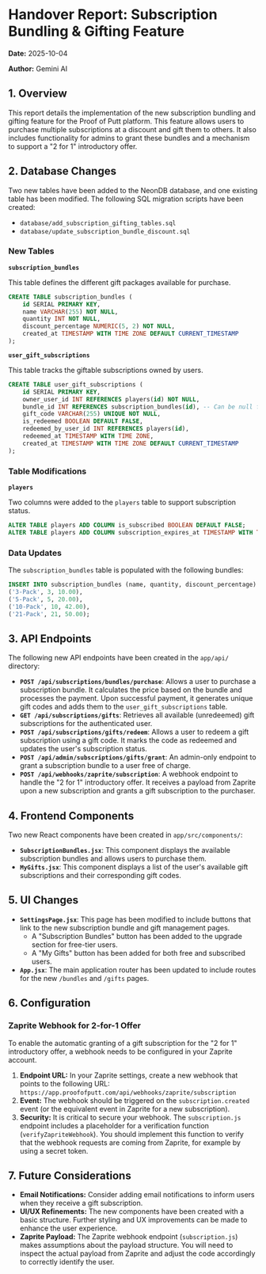 # Handover Report: Subscription Bundling & Gifting Feature

**Date:** 2025-10-04

**Author:** Gemini AI

## 1. Overview

This report details the implementation of the new subscription bundling and gifting feature for the Proof of Putt platform. This feature allows users to purchase multiple subscriptions at a discount and gift them to others. It also includes functionality for admins to grant these bundles and a mechanism to support a "2 for 1" introductory offer.

## 2. Database Changes

Two new tables have been added to the NeonDB database, and one existing table has been modified. The following SQL migration scripts have been created:

*   `database/add_subscription_gifting_tables.sql`
*   `database/update_subscription_bundle_discount.sql`

### New Tables

**`subscription_bundles`**

This table defines the different gift packages available for purchase.

```sql
CREATE TABLE subscription_bundles (
    id SERIAL PRIMARY KEY,
    name VARCHAR(255) NOT NULL,
    quantity INT NOT NULL,
    discount_percentage NUMERIC(5, 2) NOT NULL,
    created_at TIMESTAMP WITH TIME ZONE DEFAULT CURRENT_TIMESTAMP
);
```

**`user_gift_subscriptions`**

This table tracks the giftable subscriptions owned by users.

```sql
CREATE TABLE user_gift_subscriptions (
    id SERIAL PRIMARY KEY,
    owner_user_id INT REFERENCES players(id) NOT NULL,
    bundle_id INT REFERENCES subscription_bundles(id), -- Can be null for single gifts like the intro offer
    gift_code VARCHAR(255) UNIQUE NOT NULL,
    is_redeemed BOOLEAN DEFAULT FALSE,
    redeemed_by_user_id INT REFERENCES players(id),
    redeemed_at TIMESTAMP WITH TIME ZONE,
    created_at TIMESTAMP WITH TIME ZONE DEFAULT CURRENT_TIMESTAMP
);
```

### Table Modifications

**`players`**

Two columns were added to the `players` table to support subscription status.

```sql
ALTER TABLE players ADD COLUMN is_subscribed BOOLEAN DEFAULT FALSE;
ALTER TABLE players ADD COLUMN subscription_expires_at TIMESTAMP WITH TIME ZONE;
```

### Data Updates

The `subscription_bundles` table is populated with the following bundles:

```sql
INSERT INTO subscription_bundles (name, quantity, discount_percentage) VALUES
('3-Pack', 3, 10.00),
('5-Pack', 5, 20.00),
('10-Pack', 10, 42.00),
('21-Pack', 21, 50.00);
```

## 3. API Endpoints

The following new API endpoints have been created in the `app/api/` directory:

*   **`POST /api/subscriptions/bundles/purchase`**: Allows a user to purchase a subscription bundle. It calculates the price based on the bundle and processes the payment. Upon successful payment, it generates unique gift codes and adds them to the `user_gift_subscriptions` table.
*   **`GET /api/subscriptions/gifts`**: Retrieves all available (unredeemed) gift subscriptions for the authenticated user.
*   **`POST /api/subscriptions/gifts/redeem`**: Allows a user to redeem a gift subscription using a gift code. It marks the code as redeemed and updates the user's subscription status.
*   **`POST /api/admin/subscriptions/gifts/grant`**: An admin-only endpoint to grant a subscription bundle to a user free of charge.
*   **`POST /api/webhooks/zaprite/subscription`**: A webhook endpoint to handle the "2 for 1" introductory offer. It receives a payload from Zaprite upon a new subscription and grants a gift subscription to the purchaser.

## 4. Frontend Components

Two new React components have been created in `app/src/components/`:

*   **`SubscriptionBundles.jsx`**: This component displays the available subscription bundles and allows users to purchase them.
*   **`MyGifts.jsx`**: This component displays a list of the user's available gift subscriptions and their corresponding gift codes.

## 5. UI Changes

*   **`SettingsPage.jsx`**: This page has been modified to include buttons that link to the new subscription bundle and gift management pages.
    *   A "Subscription Bundles" button has been added to the upgrade section for free-tier users.
    *   A "My Gifts" button has been added for both free and subscribed users.
*   **`App.jsx`**: The main application router has been updated to include routes for the new `/bundles` and `/gifts` pages.

## 6. Configuration

### Zaprite Webhook for 2-for-1 Offer

To enable the automatic granting of a gift subscription for the "2 for 1" introductory offer, a webhook needs to be configured in your Zaprite account.

1.  **Endpoint URL:** In your Zaprite settings, create a new webhook that points to the following URL: `https://app.proofofputt.com/api/webhooks/zaprite/subscription`
2.  **Event:** The webhook should be triggered on the `subscription.created` event (or the equivalent event in Zaprite for a new subscription).
3.  **Security:** It is critical to secure your webhook. The `subscription.js` endpoint includes a placeholder for a verification function (`verifyZapriteWebhook`). You should implement this function to verify that the webhook requests are coming from Zaprite, for example by using a secret token.

## 7. Future Considerations

*   **Email Notifications:** Consider adding email notifications to inform users when they receive a gift subscription.
*   **UI/UX Refinements:** The new components have been created with a basic structure. Further styling and UX improvements can be made to enhance the user experience.
*   **Zaprite Payload:** The Zaprite webhook endpoint (`subscription.js`) makes assumptions about the payload structure. You will need to inspect the actual payload from Zaprite and adjust the code accordingly to correctly identify the user.
